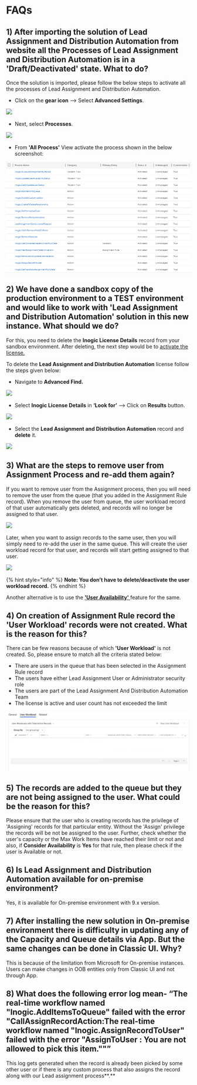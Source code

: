 # FAQs

## 1) After importing the solution of Lead Assignment and Distribution Automation from website all the Processes of Lead Assignment and Distribution Automation is in a 'Draft/Deactivated' state. What to do?

Once the solution is imported, please follow the below steps to activate all the processes of Lead Assignment and Distribution Automation.

* Click on the **gear icon** --> Select **Advanced Settings**.&#x20;

![](../.gitbook/assets/A4D\_1.png)

* Next, select **Processes**.

![](../.gitbook/assets/A4D\_2.png)

* From **'All Process'** View activate the process shown in the below screenshot:

![](../.gitbook/assets/FAQ1.png)

## 2) We have done a sandbox copy of the production environment to a TEST environment and would like to work with 'Lead Assignment and Distribution Automation' solution in this new instance. What should we do?

For this, you need to delete the **Inogic License Details** record from your sandbox environment. After deleting, the next step would be to [activate the license.](https://docs.inogic.com/lead-assignment-and-distribution-automation/getting-started/license-activation)

To delete the **Lead Assignment and Distribution Automation** license follow the steps given below:

* Navigate to **Advanced Find.**

![](<../.gitbook/assets/FAQ\_1 (4).png>)

* Select **Inogic License Details** in **‘Look for’** --> Click on **Results** button.

![](<../.gitbook/assets/FAQ\_2 (4).png>)

* Select the **Lead Assignment and Distribution Automation** record and **delete** it.

![](<../.gitbook/assets/FAQ\_3 (3).png>)

## 3) What are the steps to remove user from Assignment Process and re-add them again?

If you want to remove user from the Assignment process, then you will need to remove the user from the queue (that you added in the Assignment Rule record). When you remove the user from queue, the user workload record of that user automatically gets deleted, and records will no longer be assigned to that user.

![](../.gitbook/assets/image\_2021\_07\_19T05\_27\_13\_454Z.png)

Later, when you want to assign records to the same user, then you will simply need to re-add the user in the same queue. This will create the user workload record for that user, and records will start getting assigned to that user.

![](../.gitbook/assets/image\_2021\_07\_19T05\_27\_49\_462Z.png)

{% hint style="info" %}
**Note: You don’t have to delete/deactivate the user workload record.**
{% endhint %}

Another alternative is to use the [**'User Availability'** ](https://docs.inogic.com/lead-assignment-and-distribution-automation/configuration/set-up-user-availability)feature for the same.

## 4) On creation of Assignment Rule record the 'User Workload' records were not created. What is the reason for this?

There can be few reasons because of which **'User Workload'** is not created. So, please ensure to match all the criteria stated below:

* There are users in the queue that has been selected in the Assignment Rule record&#x20;
* The users have either Lead Assignment User or Administrator security role&#x20;
* The users are part of the Lead Assignment And Distribution Automation Team&#x20;
* The license is active and user count has not exceeded the limit

![](<../.gitbook/assets/FAQ - 4.png>)

## 5) The records are added to the queue but they are not being assigned to the user. What could be the reason for this?

Please ensure that the user who is creating records has the privilege of 'Assigning' records for that particular entity. Without the 'Assign' privilege the records will be not be assigned to the user. Further, check whether the user's capacity or the Max Work Items have reached their limit or not and also, if **Consider Availability** is **Yes** for that rule, then please check if the user is Available or not.

## 6) Is Lead Assignment and Distribution Automation available for on-premise environment?

Yes, it is available for On-premise environment with 9.x version.

## 7) After installing the new solution in On-premise environment there is difficulty in updating any of the Capacity and Queue details via App. But the same changes can be done in Classic UI. Why?

This is because of the limitation from Microsoft for On-premise instances. Users can make changes in OOB entities only from Classic UI and not through App.

## 8) What does the following error log mean- **“The real-time workflow named "Inogic.AddItemsToQueue" failed with the error "CallAssignRecordAction:The real-time workflow named "Inogic.AssignRecordToUser" failed with the error "AssignToUser : You are not allowed to pick this item.""”**

This log gets generated when the record is already been picked by some other user or if there is any custom process that also assigns the record along with our Lead assignment process**.**
